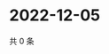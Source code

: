 # 2022-12-05

共 0 条

<!-- BEGIN WEIBO -->
<!-- 最后更新时间 Mon Dec 05 2022 19:11:49 GMT+0800 (China Standard Time) -->

<!-- END WEIBO -->
